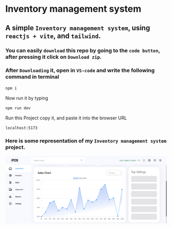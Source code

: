 # Inventory management system
 
## A simple `Inventory management system`, using `reactjs + vite`, and `tailwind`.

### You can  easily `download` this repo by going to the `code button`, after pressing it click on `Download zip`.

### After `Downloading` it, open in `VS-code` and write the following command in terminal
```bash
npm i
```
Now run it by typing

```bash
npm run dev
```
Run this Project copy it, and paste it into the browser URL
```bash
localhost:5173
```

### Here is some representation of my `Inventory management system` project.

![Project `Inventory management system` Screenshot](src/assets/DEVPOS.png)
